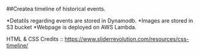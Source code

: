##Createa timeline of historical events.

*Detatils regarding events are stored in Dynamodb.
*Images are stored in S3 bucket
*Webpage is deployed on AWS Lambda.


HTML & CSS Credits ::
https://www.sliderrevolution.com/resources/css-timeline/
